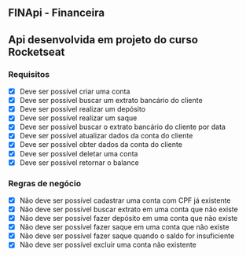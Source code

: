 ## FINApi - Financeira

## Api desenvolvida em projeto do curso Rocketseat

### Requisitos

- [x] Deve ser possível criar uma conta
- [x] Deve ser possível buscar um extrato bancário do cliente
- [x] Deve ser possível realizar um depósito
- [x] Deve ser possível realizar um saque
- [x] Deve ser possível buscar o extrato bancário do cliente por data
- [x] Deve ser possível atualizar dados da conta do cliente
- [x] Deve ser possível obter dados da conta do cliente
- [x] Deve ser possível deletar uma conta
- [x] Deve ser possível retornar o balance

### Regras de negócio

- [x] Não deve ser possível cadastrar uma conta com CPF já existente
- [x] Não deve ser possível buscar extrato em uma conta que não existe
- [x] Não deve ser possível fazer depósito em uma conta que não existe
- [x] Não deve ser possível fazer saque em uma conta que não existe
- [x] Não deve ser possível fazer saque quando o saldo for insuficiente
- [x] Não deve ser possível excluir uma conta não existente
